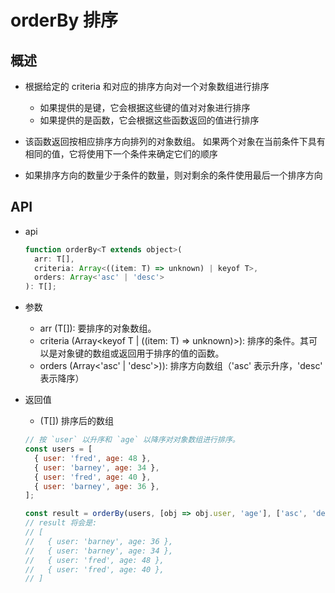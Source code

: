 # orderBy 排序

## 概述

+ 根据给定的 criteria 和对应的排序方向对一个对象数组进行排序

  + 如果提供的是键，它会根据这些键的值对对象进行排序
  + 如果提供的是函数，它会根据这些函数返回的值进行排序

+ 该函数返回按相应排序方向排列的对象数组。 如果两个对象在当前条件下具有相同的值，它将使用下一个条件来确定它们的顺序

+ 如果排序方向的数量少于条件的数量，则对剩余的条件使用最后一个排序方向

## API

+ api

  ```js
  function orderBy<T extends object>(
    arr: T[],
    criteria: Array<((item: T) => unknown) | keyof T>,
    orders: Array<'asc' | 'desc'>
  ): T[];
  ```

+ 参数

  + arr (T[]): 要排序的对象数组。
  + criteria (Array<keyof T | ((item: T) => unknown)>): 排序的条件。其可以是对象键的数组或返回用于排序的值的函数。
  + orders (Array<'asc' | 'desc'>)): 排序方向数组（'asc' 表示升序，'desc' 表示降序）

+ 返回值

  + (T[]) 排序后的数组

  ```js
  // 按 `user` 以升序和 `age` 以降序对对象数组进行排序。
  const users = [
    { user: 'fred', age: 48 },
    { user: 'barney', age: 34 },
    { user: 'fred', age: 40 },
    { user: 'barney', age: 36 },
  ];

  const result = orderBy(users, [obj => obj.user, 'age'], ['asc', 'desc']);
  // result 将会是:
  // [
  //   { user: 'barney', age: 36 },
  //   { user: 'barney', age: 34 },
  //   { user: 'fred', age: 48 },
  //   { user: 'fred', age: 40 },
  // ]
  ```
